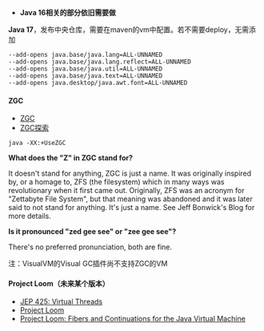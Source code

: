 - **Java 16相关的部分依旧需要做**

**Java 17**，发布中央仓库，需要在maven的vm中配置。若不需要deploy，无需添加

```
--add-opens java.base/java.lang=ALL-UNNAMED
--add-opens java.base/java.lang.reflect=ALL-UNNAMED
--add-opens java.base/java.util=ALL-UNNAMED
--add-opens java.base/java.text=ALL-UNNAMED
--add-opens java.desktop/java.awt.font=ALL-UNNAMED
```

#### ZGC

- [ZGC](https://wiki.openjdk.java.net/display/zgc/Main)
- [ZGC探索](https://www.lwohvye.com/2021/05/26/%e6%96%b0%e4%b8%80%e4%bb%a3%e5%9e%83%e5%9c%be%e5%9b%9e%e6%94%b6%e5%99%a8zgc%e7%9a%84%e6%8e%a2%e7%b4%a2%e4%b8%8e%e5%ae%9e%e8%b7%b5/)

```shell
java -XX:+UseZGC 
```

**What does the "Z" in ZGC stand for?**

It doesn't stand for anything, ZGC is just a name. It was originally inspired by, or a homage to, ZFS (the filesystem) which in many ways was revolutionary when
it first came out. Originally, ZFS was an acronym for "Zettabyte File System", but that meaning was abandoned and it was later said to not stand for anything.
It's just a name. See Jeff Bonwick's Blog for more details.

**Is it pronounced "zed gee see" or "zee gee see"?**

There's no preferred pronunciation, both are fine.

注：VisualVM的Visual GC插件尚不支持ZGC的VM

#### Project Loom（未来某个版本）

- [JEP 425: Virtual Threads](https://openjdk.java.net/jeps/425)
- [Project Loom](https://wiki.openjdk.java.net/display/loom)
- [Project Loom: Fibers and Continuations for the Java Virtual Machine](http://cr.openjdk.java.net/~rpressler/loom/Loom-Proposal.html)


